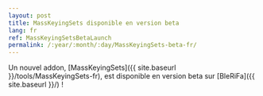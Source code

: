 ```yaml
---
layout: post
title: MassKeyingSets disponible en version beta
lang: fr
ref: MassKeyingSetsBetaLaunch
permalink: /:year/:month/:day/MassKeyingSets-beta-fr/
---
```


Un nouvel addon, [MassKeyingSets]({{ site.baseurl }}/tools/MassKeyingSets-fr), est disponible en version beta sur [BleRiFa]({{ site.baseurl }}/) !
